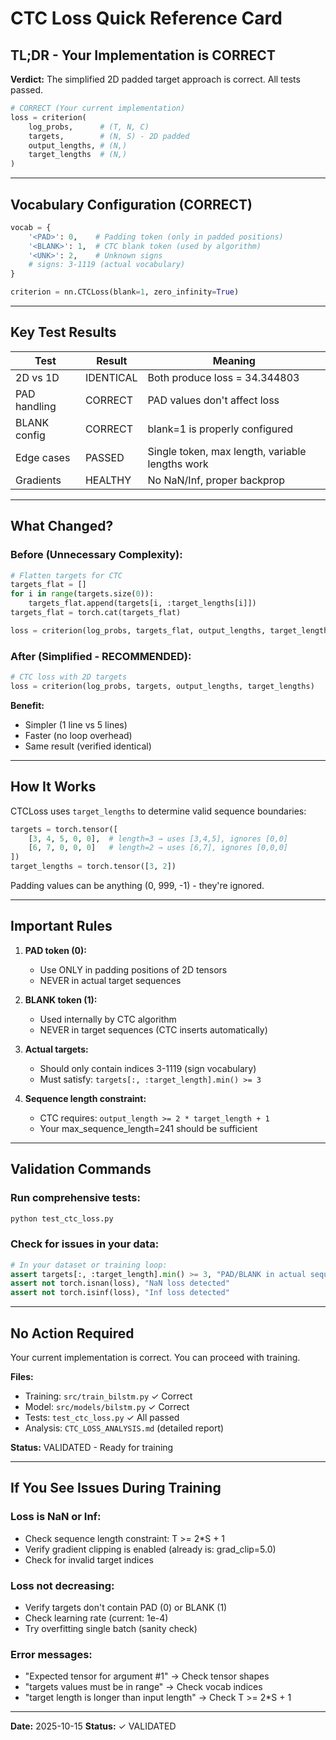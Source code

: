 # CTC Loss Quick Reference Card

## TL;DR - Your Implementation is CORRECT

**Verdict:** The simplified 2D padded target approach is correct. All tests passed.

```python
# CORRECT (Your current implementation)
loss = criterion(
    log_probs,      # (T, N, C)
    targets,        # (N, S) - 2D padded
    output_lengths, # (N,)
    target_lengths  # (N,)
)
```

---

## Vocabulary Configuration (CORRECT)

```python
vocab = {
    '<PAD>': 0,    # Padding token (only in padded positions)
    '<BLANK>': 1,  # CTC blank token (used by algorithm)
    '<UNK>': 2,    # Unknown signs
    # signs: 3-1119 (actual vocabulary)
}

criterion = nn.CTCLoss(blank=1, zero_infinity=True)
```

---

## Key Test Results

| Test | Result | Meaning |
|------|--------|---------|
| 2D vs 1D | IDENTICAL | Both produce loss = 34.344803 |
| PAD handling | CORRECT | PAD values don't affect loss |
| BLANK config | CORRECT | blank=1 is properly configured |
| Edge cases | PASSED | Single token, max length, variable lengths work |
| Gradients | HEALTHY | No NaN/Inf, proper backprop |

---

## What Changed?

### Before (Unnecessary Complexity):
```python
# Flatten targets for CTC
targets_flat = []
for i in range(targets.size(0)):
    targets_flat.append(targets[i, :target_lengths[i]])
targets_flat = torch.cat(targets_flat)

loss = criterion(log_probs, targets_flat, output_lengths, target_lengths)
```

### After (Simplified - RECOMMENDED):
```python
# CTC loss with 2D targets
loss = criterion(log_probs, targets, output_lengths, target_lengths)
```

**Benefit:**
- Simpler (1 line vs 5 lines)
- Faster (no loop overhead)
- Same result (verified identical)

---

## How It Works

CTCLoss uses `target_lengths` to determine valid sequence boundaries:

```python
targets = torch.tensor([
    [3, 4, 5, 0, 0],  # length=3 → uses [3,4,5], ignores [0,0]
    [6, 7, 0, 0, 0]   # length=2 → uses [6,7], ignores [0,0,0]
])
target_lengths = torch.tensor([3, 2])
```

Padding values can be anything (0, 999, -1) - they're ignored.

---

## Important Rules

1. **PAD token (0):**
   - Use ONLY in padding positions of 2D tensors
   - NEVER in actual target sequences

2. **BLANK token (1):**
   - Used internally by CTC algorithm
   - NEVER in target sequences (CTC inserts automatically)

3. **Actual targets:**
   - Should only contain indices 3-1119 (sign vocabulary)
   - Must satisfy: `targets[:, :target_length].min() >= 3`

4. **Sequence length constraint:**
   - CTC requires: `output_length >= 2 * target_length + 1`
   - Your max_sequence_length=241 should be sufficient

---

## Validation Commands

### Run comprehensive tests:
```bash
python test_ctc_loss.py
```

### Check for issues in your data:
```python
# In your dataset or training loop:
assert targets[:, :target_length].min() >= 3, "PAD/BLANK in actual sequence"
assert not torch.isnan(loss), "NaN loss detected"
assert not torch.isinf(loss), "Inf loss detected"
```

---

## No Action Required

Your current implementation is correct. You can proceed with training.

**Files:**
- Training: `src/train_bilstm.py` ✓ Correct
- Model: `src/models/bilstm.py` ✓ Correct
- Tests: `test_ctc_loss.py` ✓ All passed
- Analysis: `CTC_LOSS_ANALYSIS.md` (detailed report)

**Status:** VALIDATED - Ready for training

---

## If You See Issues During Training

### Loss is NaN or Inf:
- Check sequence length constraint: T >= 2*S + 1
- Verify gradient clipping is enabled (already is: grad_clip=5.0)
- Check for invalid target indices

### Loss not decreasing:
- Verify targets don't contain PAD (0) or BLANK (1)
- Check learning rate (current: 1e-4)
- Try overfitting single batch (sanity check)

### Error messages:
- "Expected tensor for argument #1" → Check tensor shapes
- "targets values must be in range" → Check vocab indices
- "target length is longer than input length" → Check T >= 2*S + 1

---

**Date:** 2025-10-15
**Status:** ✓ VALIDATED
